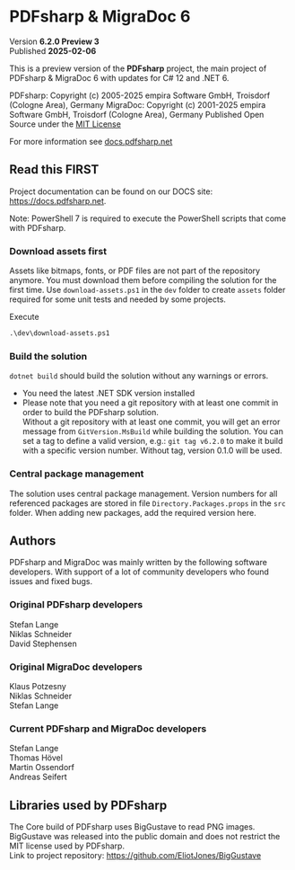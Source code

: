 ﻿# PDFsharp & MigraDoc 6

Version **6.2.0 Preview 3**  
Published **2025-02-06**

This is a preview version of the **PDFsharp** project, the main project of PDFsharp & MigraDoc 6 with updates for C# 12 and .NET 6.

PDFsharp: Copyright (c) 2005-2025 empira Software GmbH, Troisdorf (Cologne Area), Germany
MigraDoc: Copyright (c) 2001-2025 empira Software GmbH, Troisdorf (Cologne Area), Germany
Published Open Source under the [MIT License](https://docs.pdfsharp.net/LICENSE.html)

For more information see [docs.pdfsharp.net](https://docs.pdfsharp.net/)

## Read this FIRST

Project documentation can be found on our DOCS site: <https://docs.pdfsharp.net>.

Note: PowerShell 7 is required to execute the PowerShell scripts that come with PDFsharp.

### Download assets first

Assets like bitmaps, fonts, or PDF files are not part of the repository anymore.
You must download them before compiling the solution for the first time.
Use `download-assets.ps1` in the `dev` folder to create `assets` folder required for some unit tests and needed by some projects.

Execute

```ps
.\dev\download-assets.ps1
```

### Build the solution

`dotnet build` should build the solution without any warnings or errors.

* You need the latest .NET SDK version installed
* Please note that you need a git repository with at least one commit in order to build the PDFsharp solution.  
  Without a git repository with at least one commit, you will get an error message from `GitVersion.MsBuild` while building the solution.
  You can set a tag to define a valid version, e.g.: `git tag v6.2.0` to make it build with a specific version number. Without tag, version 0.1.0 will be used.

### Central package management

The solution uses central package management.
Version numbers for all referenced packages are stored in file `Directory.Packages.props` in the `src` folder.
When adding new packages, add the required version here.

## Authors

PDFsharp and MigraDoc was mainly written by the following software developers.
With support of a lot of community developers who found issues and fixed bugs.

### Original PDFsharp developers

Stefan Lange  
Niklas Schneider  
David Stephensen

### Original MigraDoc developers

Klaus Potzesny  
Niklas Schneider  
Stefan Lange

### Current PDFsharp and MigraDoc developers

Stefan Lange  
Thomas Hövel  
Martin Ossendorf  
Andreas Seifert

## Libraries used by PDFsharp

The Core build of PDFsharp uses BigGustave to read PNG images. BigGustave was released into the public domain and does not restrict the MIT license used by PDFsharp.  
Link to project repository: https://github.com/EliotJones/BigGustave
